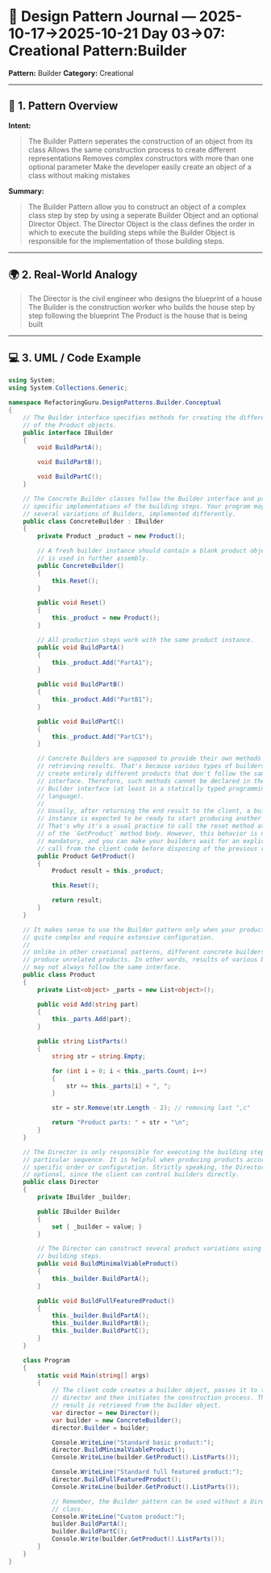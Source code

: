 # 🧱 Design Pattern Journal — 2025-10-17->2025-10-21 Day 03->07: Creational Pattern:Builder

**Pattern:** Builder
**Category:** Creational

---

## 🧩 1. Pattern Overview

**Intent:**

> The Builder Pattern seperates the construction of an object from its class
> Allows the same construction process to create different representations
> Removes complex constructors with more than one optional parameter
> Make the developer easily create an object of a class without making mistakes

**Summary:**

> The Builder Pattern allow you to construct an object of a complex class
> step by step by using a seperate Builder Object and an optional Director Object.
> The Director Object is the class defines the order in which to execute the building
> steps
> while the Builder Object is responsible for the implementation of those building
> steps.

---

## 🌍 2. Real-World Analogy

> The Director is the civil engineer who designs the blueprint of a house
> The Builder is the construction worker who builds the house step by step
> following the blueprint
> The Product is the house that is being built

---

## 💻 3. UML / Code Example

```csharp
using System;
using System.Collections.Generic;

namespace RefactoringGuru.DesignPatterns.Builder.Conceptual
{
    // The Builder interface specifies methods for creating the different parts
    // of the Product objects.
    public interface IBuilder
    {
        void BuildPartA();

        void BuildPartB();

        void BuildPartC();
    }

    // The Concrete Builder classes follow the Builder interface and provide
    // specific implementations of the building steps. Your program may have
    // several variations of Builders, implemented differently.
    public class ConcreteBuilder : IBuilder
    {
        private Product _product = new Product();

        // A fresh builder instance should contain a blank product object, which
        // is used in further assembly.
        public ConcreteBuilder()
        {
            this.Reset();
        }

        public void Reset()
        {
            this._product = new Product();
        }

        // All production steps work with the same product instance.
        public void BuildPartA()
        {
            this._product.Add("PartA1");
        }

        public void BuildPartB()
        {
            this._product.Add("PartB1");
        }

        public void BuildPartC()
        {
            this._product.Add("PartC1");
        }

        // Concrete Builders are supposed to provide their own methods for
        // retrieving results. That's because various types of builders may
        // create entirely different products that don't follow the same
        // interface. Therefore, such methods cannot be declared in the base
        // Builder interface (at least in a statically typed programming
        // language).
        //
        // Usually, after returning the end result to the client, a builder
        // instance is expected to be ready to start producing another product.
        // That's why it's a usual practice to call the reset method at the end
        // of the `GetProduct` method body. However, this behavior is not
        // mandatory, and you can make your builders wait for an explicit reset
        // call from the client code before disposing of the previous result.
        public Product GetProduct()
        {
            Product result = this._product;

            this.Reset();

            return result;
        }
    }

    // It makes sense to use the Builder pattern only when your products are
    // quite complex and require extensive configuration.
    //
    // Unlike in other creational patterns, different concrete builders can
    // produce unrelated products. In other words, results of various builders
    // may not always follow the same interface.
    public class Product
    {
        private List<object> _parts = new List<object>();

        public void Add(string part)
        {
            this._parts.Add(part);
        }

        public string ListParts()
        {
            string str = string.Empty;

            for (int i = 0; i < this._parts.Count; i++)
            {
                str += this._parts[i] + ", ";
            }

            str = str.Remove(str.Length - 2); // removing last ",c"

            return "Product parts: " + str + "\n";
        }
    }

    // The Director is only responsible for executing the building steps in a
    // particular sequence. It is helpful when producing products according to a
    // specific order or configuration. Strictly speaking, the Director class is
    // optional, since the client can control builders directly.
    public class Director
    {
        private IBuilder _builder;

        public IBuilder Builder
        {
            set { _builder = value; }
        }

        // The Director can construct several product variations using the same
        // building steps.
        public void BuildMinimalViableProduct()
        {
            this._builder.BuildPartA();
        }

        public void BuildFullFeaturedProduct()
        {
            this._builder.BuildPartA();
            this._builder.BuildPartB();
            this._builder.BuildPartC();
        }
    }

    class Program
    {
        static void Main(string[] args)
        {
            // The client code creates a builder object, passes it to the
            // director and then initiates the construction process. The end
            // result is retrieved from the builder object.
            var director = new Director();
            var builder = new ConcreteBuilder();
            director.Builder = builder;

            Console.WriteLine("Standard basic product:");
            director.BuildMinimalViableProduct();
            Console.WriteLine(builder.GetProduct().ListParts());

            Console.WriteLine("Standard full featured product:");
            director.BuildFullFeaturedProduct();
            Console.WriteLine(builder.GetProduct().ListParts());

            // Remember, the Builder pattern can be used without a Director
            // class.
            Console.WriteLine("Custom product:");
            builder.BuildPartA();
            builder.BuildPartC();
            Console.Write(builder.GetProduct().ListParts());
        }
    }
}
```
